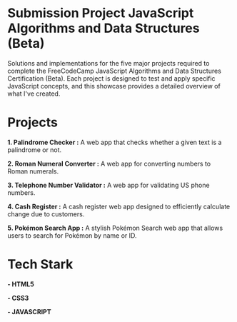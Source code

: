 # Submission Project JavaScript Algorithms and Data Structures (Beta)

Solutions and implementations for the five major projects required to complete the FreeCodeCamp JavaScript Algorithms and Data Structures Certification (Beta). Each project is designed to test and apply specific JavaScript concepts, and this showcase provides a detailed overview of what I've created.

# Projects
<b>1. Palindrome Checker :</b> A web app that checks whether a given text is a palindrome or not.

<b>2. Roman Numeral Converter :</b> A web app for converting numbers to Roman numerals.

<b>3. Telephone Number Validator :</b> A web app for validating US phone numbers.

<b>4. Cash Register :</b> A cash register web app designed to efficiently calculate change due to customers.

<b>5. Pokémon Search App :</b>  A stylish Pokémon Search web app that allows users to search for Pokémon by name or ID.

# Tech Stark
<b>- HTML5</b>

<b>- CSS3</b>

<b>- JAVASCRIPT</b>
